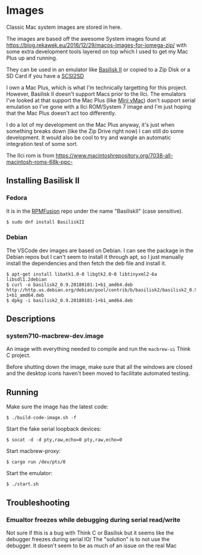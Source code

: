 # Images

Classic Mac system images are stored in here.

The images are based off
the awesome System images found at
https://blog.rekawek.eu/2016/12/29/macos-images-for-iomega-zip/
with some extra development tools layered on top
which I used to get my Mac Plus up and running.

They can be used in an emulator like [Basilisk II](https://basilisk.cebix.net/)
or copied to a Zip Disk or a SD Card if you have a [SCSI2SD](http://www.codesrc.com/mediawiki/index.php/SCSI2SD)

I own a Mac Plus, which is what I'm technically targetting for this project.
However, Basilisk II doesn't support Macs prior to the IIci.
The emulators I've looked at that support the Mac Plus (like [Mini vMac](https://www.gryphel.com/c/minivmac/hardware.html#serial)) don't support serial emulation so I've gone with a IIci ROM/System 7 image and I'm just hoping that the Mac Plus doesn't act too differently.

I do a lot of my development on the Mac Plus anyway,
it's just when something breaks down (like the Zip Drive right now)
I can still do some development.
It would also be cool to try and wangle
an automatic integration test of some sort.

The IIci rom is from https://www.macintoshrepository.org/7038-all-macintosh-roms-68k-ppc-

## Installing Basilisk II

### Fedora

It is in the [RPMFusion](https://rpmfusion.org/Configuration) repo under the name "BasiliskII" (case sensitive).

```bash
$ sudo dnf install BasiliskII
```

### Debian

The VSCode dev images are based on Debian. I can see the package in the Debian repos but I can't seem to install it through apt, so I just manually install the dependencies and then fetch the deb file and install it.

```
$ apt-get install libatk1.0-0 libgtk2.0-0 libtinyxml2-6a libsdl1.2debian
$ curl -o basilisk2_0.9.20180101-1+b1_amd64.deb http://http.us.debian.org/debian/pool/contrib/b/basilisk2/basilisk2_0.9.20180101-1+b1_amd64.deb
$ dpkg -i basilisk2_0.9.20180101-1+b1_amd64.deb
```

## Descriptions

### system710-macbrew-dev.image

An image with everything needed to compile and run the `macbrew-ui` Think C project.

Before shutting down the image,
make sure that all the windows are closed
and the desktop icons haven't been moved
to facilitate automated testing.

## Running

Make sure the image has the latest code:

```
$ ./build-code-image.sh -f
```

Start the fake serial loopback devices:

```
$ socat -d -d pty,raw,echo=0 pty,raw,echo=0
```

Start macbrew-proxy:

```
$ cargo run /dev/pts/0
```

Start the emulator:

```
$ ./start.sh
```

## Troubleshooting

### Emualtor freezes while debugging during serial read/write

Not sure if this is a bug with Think C or Basilisk but it seems like the debugger freezes during serial IO/
The "solution" is to not use the debugger.
It doesn't seem to be as much of an issue on the real Mac

